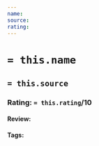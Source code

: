 ```yaml
---
name:
source: 
rating:
---
```

# `= this.name`
## `= this.source`
### Rating: `= this.rating`/10

#### Review:

#### Tags:
